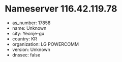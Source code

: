 # Nameserver 116.42.119.78

* as_number: 17858
* name: Unknown
* city: Yeonje-gu
* country: KR
* organization: LG POWERCOMM
* version: Unknown
* dnssec: false
